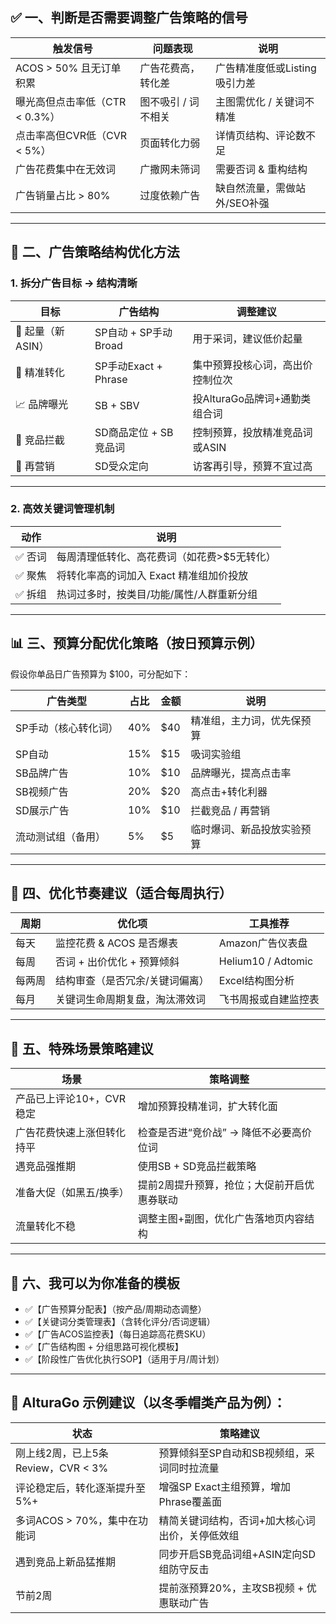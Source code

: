 ## ✅ 一、判断是否需要调整广告策略的信号

| 触发信号                 | 问题表现        | 说明                 |
| -------------------- | ----------- | ------------------ |
| ACOS > 50% 且无订单积累    | 广告花费高，转化差   | 广告精准度低或Listing吸引力差 |
| 曝光高但点击率低（CTR < 0.3%） | 图不吸引 / 词不相关 | 主图需优化 / 关键词不精准     |
| 点击率高但CVR低（CVR < 5%）  | 页面转化力弱      | 详情页结构、评论数不足        |
| 广告花费集中在无效词           | 广撒网未筛词      | 需要否词 & 重构结构        |
| 广告销量占比 > 80%         | 过度依赖广告      | 缺自然流量，需做站外/SEO补强   |

---

## 🧭 二、广告策略结构优化方法

### 1. 拆分广告目标 → 结构清晰

| 目标           | 广告结构               | 调整建议                |
| ------------ | ------------------ | ------------------- |
| 🚀 起量（新ASIN） | SP自动 + SP手动Broad   | 用于采词，建议低价起量         |
| 🎯 精准转化      | SP手动Exact + Phrase | 集中预算投核心词，高出价控制位次    |
| 📈 品牌曝光      | SB + SBV           | 投AlturaGo品牌词+通勤类组合词 |
| 🧲 竞品拦截      | SD商品定位 + SB竞品词     | 控制预算，投放精准竞品词或ASIN   |
| 🔁 再营销       | SD受众定向             | 访客再引导，预算不宜过高        |

---

### 2. 高效关键词管理机制

| 动作   | 说明                       |
| ---- | ------------------------ |
| ✅ 否词 | 每周清理低转化、高花费词（如花费>\$5无转化） |
| ✅ 聚焦 | 将转化率高的词加入 Exact 精准组加价投放  |
| ✅ 拆组 | 热词过多时，按类目/功能/属性/人群重新分组   |

---

## 📊 三、预算分配优化策略（按日预算示例）

假设你单品日广告预算为 \$100，可分配如下：

| 广告类型        | 占比  | 金额   | 说明            |
| ----------- | --- | ---- | ------------- |
| SP手动（核心转化词） | 40% | \$40 | 精准组，主力词，优先保预算 |
| SP自动        | 15% | \$15 | 吸词实验组         |
| SB品牌广告      | 10% | \$10 | 品牌曝光，提高点击率    |
| SB视频广告      | 20% | \$20 | 高点击+转化利器      |
| SD展示广告      | 10% | \$10 | 拦截竞品 / 再营销    |
| 流动测试组（备用）   | 5%  | \$5  | 临时爆词、新品投放实验预算 |

---

## 🔁 四、优化节奏建议（适合每周执行）

| 周期  | 优化项              | 工具推荐               |
| --- | ---------------- | ------------------ |
| 每天  | 监控花费 & ACOS 是否爆表 | Amazon广告仪表盘        |
| 每周  | 否词 + 出价优化 + 预算倾斜 | Helium10 / Adtomic |
| 每两周 | 结构审查（是否冗余/关键词偏离） | Excel结构图分析         |
| 每月  | 关键词生命周期复盘，淘汰滞效词  | 飞书周报或自建监控表         |

---

## 🎯 五、特殊场景策略建议

| 场景              | 策略调整                   |
| --------------- | ---------------------- |
| 产品已上评论10+，CVR稳定 | 增加预算投精准词，扩大转化面         |
| 广告花费快速上涨但转化持平   | 检查是否进“竞价战” → 降低不必要高价位词 |
| 遇竞品强推期          | 使用SB + SD竞品拦截策略        |
| 准备大促（如黑五/换季）    | 提前2周提升预算，抢位；大促前开启优惠券联动 |
| 流量转化不稳          | 调整主图+副图，优化广告落地页内容结构    |

---

## 📂 六、我可以为你准备的模板

* ✅【广告预算分配表】（按产品/周期动态调整）
* ✅【关键词分类管理表】（含转化评分/否词逻辑）
* ✅【广告ACOS监控表】（每日追踪高花费SKU）
* ✅【广告结构图 + 分组思路可视化模板】
* ✅【阶段性广告优化执行SOP】（适用于月/周计划）

---

## 🧠 AlturaGo 示例建议（以冬季帽类产品为例）：

| 状态                        | 策略建议                       |
| ------------------------- | -------------------------- |
| 刚上线2周，已上5条Review，CVR < 3% | 预算倾斜至SP自动和SB视频组，采词同时拉流量    |
| 评论稳定后，转化逐渐提升至5%+          | 增强SP Exact主组预算，增加Phrase覆盖面 |
| 多词ACOS > 70%，集中在功能词       | 精简关键词结构，否词+加大核心词出价，关停低效组   |
| 遇到竞品上新品猛推期                | 同步开启SB竞品词组+ASIN定向SD组防守反击   |
| 节前2周                      | 提前涨预算20%，主攻SB视频 + 优惠联动广告   |

